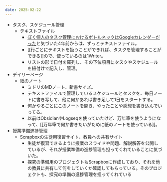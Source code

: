 ```yaml
---
date: 2025-02-22
---
```

- タスク、スケジュール管理
	- テキストファイル
		- [ぼく個人のタスク管理におけるボトルネックはGoogleカレンダーだった](https://choiyaki.com/p1278/)と気づいた4年前からは、ずっとテキストファイル。
		- [[行ごとにテキストを扱うことができれば、タスクを管理することができる]]ので、使っているのは1Writer。
		- リストの形で日付を羅列し、その下位項目にタスクやスケジュールを紐付けで記入し、管理。
- デイリーページ
	- 紙のノート
		- ミドリのMDノート、新書サイズ。
		- テキストファイルで管理しているスケジュールとタスクを、毎日ノートに書き写して、他に何かあれば書き足して1日をスタートする。
		- 何かやるごとにこのノートを開き、やったことや感想を書き込んでいってる。
		- 以前はObsidianやLogseqを使っていたけど、万年筆を使うようになって、[[万年筆で何か書きたいがために紙のノートを使っている]]。
- 授業準備進捗管理
	- Scrapboxの生徒用復習サイト、教員への共有サイト
		- 生徒が復習できるように授業のスライドや問題、解説解答を公開しているが、それが授業準備の進捗管理も担ってくれていることに気づいた。
		- 探究の準備用のプロジェクトもScrapboxに作成しており、それを他の教員に共有して何をしていくか確認してもらっている。そのプロジェクトも、探究の準備の進捗管理を担ってくれている